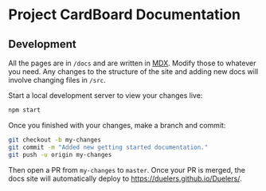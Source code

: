 # Project CardBoard Documentation

## Development

All the pages are in `/docs` and are written in [MDX](https://mdxjs.com/).
Modify those to whatever you need. Any changes to the structure of the site and adding new docs will involve changing files in `/src`.

Start a local development server to view your changes live:

```sh
npm start
```

Once you finished with your changes, make a branch and commit:

```sh
git checkout -b my-changes
git commit -m "Added new getting started documentation."
git push -u origin my-changes
```

Then open a PR from `my-changes` to `master`. Once your PR is merged, the docs site will automatically deploy to https://duelers.github.io/Duelers/.
